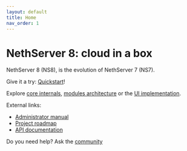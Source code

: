 ```yaml
---
layout: default
title: Home
nav_order: 1
---
```


# NethServer 8: cloud in a box

NethServer 8 (NS8), is the evolution of NethServer 7 (NS7).

Give it a try: [Quickstart](quickstart.md)!

Explore [core internals](core), [modules architecture](modules) or the [UI implementation](ui).

External links:
- [Administrator manual]({{site.admin_manual}})
- [Project roadmap](https://trello.com/b/R58gtZ8I/ns8-prototype)
- [API documentation](https://github.com/NethServer/ns8-core/tree/apidoc)

Do you need help? Ask the [community](https://community.nethserver.org/)
